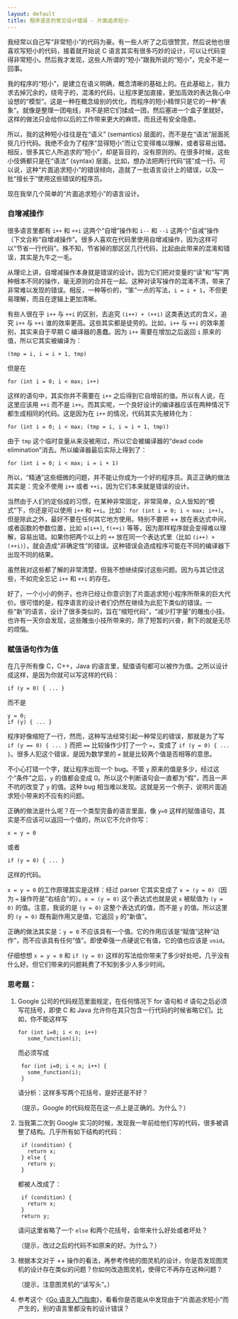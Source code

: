 ```yaml
---
layout: default
title: 程序语言的常见设计错误 - 片面追求短小
---
```



我经常以自己写“非常短小”的代码为豪。有一些人听了之后很赞赏，然后说他也很喜欢写短小的代码，接着就开始说 C 语言其实有很多巧妙的设计，可以让代码变得非常短小。然后我才发现，这些人所谓的“短小”跟我所说的“短小”，完全不是一回事。

我的程序的“短小”，是建立在语义明确，概念清晰的基础上的。在此基础上，我力求去掉冗余的，绕弯子的，混淆的代码，让程序更加直接，更加高效的表达我心中设想的“模型”。这是一种在概念级别的优化，而程序的短小精悍只是它的一种“表象”。就像是整理一团电线，并不是把它们揉成一团，然后塞进一个盒子里就好。这样的做法只会给你以后的工作带来更大的麻烦，而且还有安全隐患。

所以，我的这种短小往往是在“语义” (semantics) 层面的，而不是在“语法”层面死抠几行代码。我绝不会为了程序“显得短小”而让它变得难以理解，或者容易出错。相反，很多其它人所追求的“短小”，却是盲目的，没有原则的。在很多时候，这些小伎俩都只是在“语法” (syntax) 层面，比如，想办法把两行代码“搓”成一行。可以说，这种“片面追求短小”的错误倾向，造就了一批语言设计上的错误，以及一批“擅长于”使用这些错误的程序员。

现在我举几个简单的“片面追求短小”的语言设计。


### 自增减操作

很多语言里都有 `i++` 和 `++i` 这两个“自增”操作和 `i--` 和 `--i` 这两个“自减”操作（下文合称“自增减操作”。很多人喜欢在代码里使用自增减操作，因为这样可以“节省一行代码”。殊不知，节省掉的那区区几行代码，比起由此带来的混淆和错误，其实是九牛之一毛。

从理论上讲，自增减操作本身就是错误的设计。因为它们把对变量的“读”和“写”两种根本不同的操作，毫无原则的合并在一起。这种对读写操作的混淆不清，带来了非常难以发现的错误。相反，一种等价的，“笨”一点的写法，`i = i + 1`，不但更易理解，而且在逻辑上更加清晰。

有些人很在乎 `i++` 与 `++i` 的区别，去追究 `(i++) + (++i)` 这类表达式的含义，追究 `i++` 与 `++i` 谁的效率更高。这些其实都是徒劳的。比如，`i++` 与 `++i` 的效率差别，其实来自于早期 C 编译器的愚蠢。因为 `i++` 需要在增加之后返回 `i` 原来的值，所以它其实被编译为：

    (tmp = i, i = i + 1, tmp)

但是在

    for (int i = 0; i < max; i++)

这样的语句中，其实你并不需要在 `i++` 之后得到它自增前的值。所以有人说，在这里应该用 `++i` 而不是 `i++`。而其实呢，一个良好设计的编译器应该在两种情况下都生成相同的代码。这是因为在 `i++` 的情况，代码其实先被转化为：

    for (int i = 0; i < max; (tmp = i, i = i + 1, tmp))

由于 `tmp` 这个临时变量从来没被用过，所以它会被编译器的“dead code elimination”消去。所以编译器最后实际上得到了：

    for (int i = 0; i < max; i = i + 1)

所以，“精通”这些细微的问题，并不能让你成为一个好的程序员。真正正确的做法其实是：完全不使用 `i++` 或者 `++i`，因为它们本来就是错误的设计。

当然由于人们约定俗成的习惯，在某种非常固定，非常简单，众人皆知的“模式”下，你还是可以使用 `i++` 和 `++i`。比如： `for (int i = 0; i < max; i++)`。但是除此之外，最好不要在任何其它地方使用。特别不要把 ++ 放在表达式中间，或者函数的参数位置，比如 `a[i++]`, `f(++i)` 等等，因为那样程序就会变得难以理解，容易出错。如果你把两个以上的 `++` 放在同一个表达式里（比如 `(i++) + (++i)`），就会造成“非确定性”的错误。这种错误会造成程序可能在不同的编译器下出现不同的结果。

虽然我对这些都了解的非常清楚，但我不想继续探讨这些问题。因为与其记住这些，不如完全忘记 `i++` 和 `++i` 的存在。

好了，一个小小的例子，也许已经让你意识到了片面追求短小程序所带来的巨大代价。很可惜的是，程序语言的设计者们仍然在继续为此犯下类似的错误。一些“新”的语言，设计了很多类似的，旨在“缩短代码”，“减少打字量”的雕虫小技。也许有一天你会发现，这些雕虫小技所带来的，除了短暂的兴奋，剩下的就是无尽的烦恼。



### 赋值语句作为值

在几乎所有像 C，C++，Java 的语言里，赋值语句都可以被作为值。之所以设计成这样，是因为你就可以写这样的代码：

    if (y = 0) { ... }

而不是

    y = 0;
    if (y) { ... }

程序好像缩短了一行，然而，这种写法经常引起一种常见的错误，那就是为了写 `if (y == 0) { ... }` 而把 `==` 比较操作少打了一个 `=`，变成了 `if (y = 0) { ... }`。很多人犯这个错误，是因为数学里的 `=` 就是比较两个值是否相等的意思。

不小心打错一个字，就让程序出现一个 bug。不管 `y` 原来的值是多少，经过这个“条件”之后，`y` 的值都会变成 0。所以这个判断语句会一直都为“假”，而且一声不吭的改变了 `y` 的值。这种 bug 相当难以发现。这就是另一个例子，说明片面追求短小带来的不应有的问题。


正确的做法是什么呢？在一个类型完备的语言里面，像 `y=0` 这样的赋值语句，其实是不应该可以返回一个值的，所以它不允许你写：

    x = y = 0

或者

    if (y = 0) { ... }

这样的代码。

`x = y = 0` 的工作原理其实是这样：经过 parser 它其实变成了 `x = (y = 0)`（因为 `=` 操作符是“右结合”的）。`x = (y = 0)` 这个表达式也就是说 `x` 被赋值为 `(y = 0)` 的值。注意，我说的是 `(y = 0)` 这整个表达式的值，而不是 `y` 的值。所以这里的 `(y = 0)` 既有副作用又是值，它返回 `y` 的“新值”。

正确的做法其实是：`y = 0` 不应该具有一个值。它的作用应该是“赋值”这种“动作”，而不应该具有任何“值”。即使牵强一点硬说它有值，它的值也应该是 `void`。

仔细想想 `x = y = 0` 和 `if (y = 0)` 这样的写法给你带来了多少好处吧，几乎没有什么好。但它们带来的问题耗费了不知到多少人多少时间。



### 思考题：

1. Google 公司的代码规范里面规定，在任何情况下 for 语句和 if 语句之后必须写花括号，即使 C 和 Java 允许你在其只包含一行代码的时候省略它们。比如，你不能这样写

       for (int i=0; i < n; i++)
          some_function(i);

   而必须写成

        for (int i=0; i < n; i++) {
          some_function(i);
        }    

   请分析：这样多写两个花括号，是好还是不好？

   （提示，Google 的代码规范在这一点上是正确的。为什么？）


2. 当我第二次到 Google 实习的时候，发现我一年前给他们写的代码，很多被调整了结构。几乎所有如下结构的代码：

        if (condition) {
          return x;
        } else {
          return y;
        }      

   都被人改成了：

        if (condition) {
          return x;
        }
        return y;

   请问这里省略了一个 `else` 和两个花括号，会带来什么好处或者坏处？

   （提示，改过之后的代码不如原来的好。为什么？）


3. 根据本文对于 ++ 操作的看法，再参考传统的图灵机的设计，你是否发现图灵机的设计存在类似的问题？你如何改造图灵机，使得它不再存在这种问题？

   （提示，注意图灵机的“读写头”。）


4. 参考这个《[Go 语言入门指南](http://tour.golang.org)》，看看你是否能从中发现由于“片面追求短小”而产生的，别的语言里都没有的设计错误？
